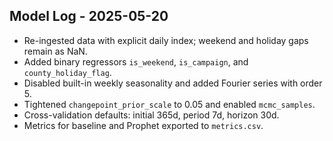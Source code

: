 ## Model Log - 2025-05-20

- Re-ingested data with explicit daily index; weekend and holiday gaps remain as NaN.
- Added binary regressors `is_weekend`, `is_campaign`, and `county_holiday_flag`.
- Disabled built-in weekly seasonality and added Fourier series with order 5.
- Tightened `changepoint_prior_scale` to 0.05 and enabled `mcmc_samples`.
- Cross-validation defaults: initial 365d, period 7d, horizon 30d.
- Metrics for baseline and Prophet exported to `metrics.csv`.
